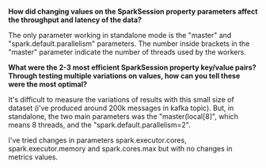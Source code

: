 **How did changing values on the SparkSession property parameters affect the throughput and latency of the data?**

The only parameter working in standalone mode is the "master" and "spark.default.parallelism" parameters.
The number inside brackets in the "master" parameter indicate the number of threads used by the workers.


**What were the 2-3 most efficient SparkSession property key/value pairs? Through testing multiple variations on values, how can you tell these were the most optimal?**

It's difficult to measure the variations of results with this small size of dataset (i've produced around 200k messages in kafka topic). But, in standalone, the two main 
parameters was the "master(local[8]", which means 8 threads, and the "spark.default.parallelism=2".

I've tried changes in parameters spark.executor.cores, spark.executor.memory and spark.cores.max but with no changes in metrics values. 


